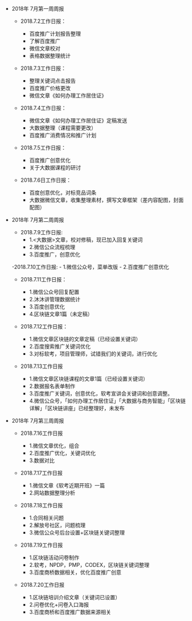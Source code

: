 - 2018年 7月第一周周报
    - 2018.7.2工作日报：
        - 百度推广计划报告整理
        - 了解百度推广
        - 微信文章校对
        - 表格数据整理统计

    - 2018.7.3工作日报：
        - 整理关键词点击报告
        - 百度推广价格更改
        - 微信文章《如何办理工作居住证》

    - 2018.7.4工作日报：
        - 微信文章《如何办理工作居住证》定稿发送
        - 大数据整理（课程需要更改）
        - 百度推广消费情况和推广计划

    - 2018.7.5工作日报：
        - 百度推广创意优化
        - 关于大数据课程的研讨

    - 2018.7.6日工作日报：
        - 百度创意优化，对标竞品词条
        - 大数据微信文章，收集整理素材，撰写文章框架（差内容配图，封面配图）

- 2018年 7月第二周周报
    - 2018.7.9工作日报:
         - 1.<大数据>文章，校对修稿，现已加入回复关键词
         - 2.微信公众流程梳理
         - 3.百度推广，创意优化

    -2018.7.10工作日报:
        - 1.微信公众号，菜单改版
        - 2.百度推广创意优化

    - 2018.7.11工作日报：
        - 1.微信公众号回复配置
        - 2.沐沐讲管理数据统计
        - 3.百度创意优化
        - 4.区块链文章1篇（未定稿）

    - 2018.7.12工作日报：
        - 1.微信文章区块链的文章定稿（已经设置关键词）
        - 2.百度搜索推广关键词优化
        - 3.对标软考，项目管理师，试错我们的关键词，进行优化

    - 2018.7.13工作日报
        - 1.微信文章区块链课程的文章1篇（已经设置关键词）
        - 2.数据报名表单制作
        - 3.百度推广关键词，创意优化，软考宣讲会关键词和创意调整。
        - 4.微信公众号，「如何办理工作居住证」「大数据与商务智能」「区块链详解」「区块链讲座」已经整理好，未发布  

- 2018年 7月第三周周报
    -   2018.7.16工作日报
        - 1.微信文章优化，组合
        - 2.百度推广优化，关键词优化
        - 3.数据对比

    -  2018.7.17工作日报
        - 1.微信文章《软考近期开班》一篇
        - 2.网站数据整理分析


    -  2018.7.18工作日报
        - 1.合同相关问题
        - 2.解放号社区，问题梳理
        - 3.微信公众号后台设置+区块链关键词整理

    -  2018.7.19工作日报
        - 1.区块链活动问卷制作
        - 2.软考，NPDP，PMP，CODEX，区块链关键词整理
        - 3.百度商桥数据相关，优化百度推广创意

    -  2018.7.20工作日报
        - 1.区块链培训介绍文章（关键词已设置）   
        - 2.问卷优化+问卷入口海报
        - 3.百度商桥和百度推广数据来源相关
        